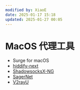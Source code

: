```yaml
---
modified by: XiaoE
date: 2025-01-17 15:18
updated: 2025-01-27 00:05
---
```

# MacOS 代理工具
- Surge for macOS  
- [hiddify-next](https://github.com/hiddify/hiddify-next)  
- [ShadowsocksX-NG](https://github.com/shadowsocks/ShadowsocksX-NG)  
- [SagerNet](https://github.com/SagerNet/SagerNet)  
- [V2rayU](https://github.com/yanue/V2rayU)